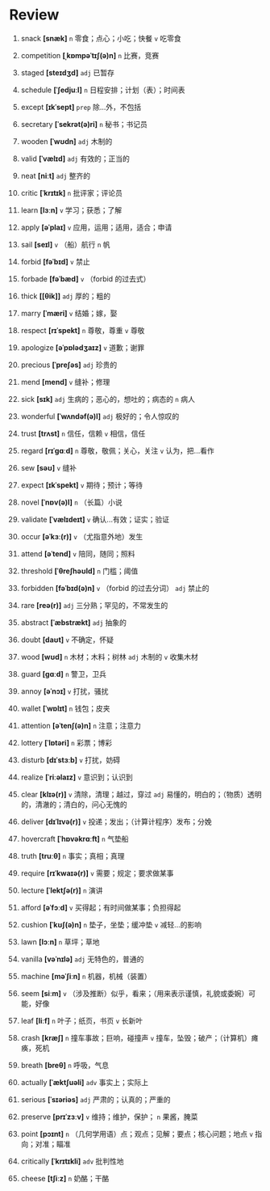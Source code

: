 # Review
1. snack **[snæk]** `n` 零食；点心；小吃；快餐 `v` 吃零食

2. competition **[ˌkɒmpəˈtɪʃ(ə)n]** `n` 比赛，竞赛

3. staged **[steɪdʒd]** `adj` 已暂存

4. schedule **[ˈʃedjuːl]** `n` 日程安排；计划（表）；时间表

5. except **[ɪkˈsept]** `prep` 除...外，不包括

6. secretary **[ˈsekrət(ə)ri]** `n` 秘书；书记员

7. wooden **[ˈwʊdn]** `adj` 木制的

8. valid **[ˈvælɪd]** `adj` 有效的；正当的

9. neat **[niːt]** `adj` 整齐的

10. critic **[ˈkrɪtɪk]** `n` 批评家；评论员

11. learn **[lɜːn]** `v` 学习；获悉；了解

12. apply **[əˈplaɪ]** `v` 应用，运用；适用，适合；申请

13. sail **[seɪl]** `v` （船）航行 `n` 帆

14. forbid **[fəˈbɪd]** `v` 禁止

15. forbade **[fəˈbæd]** `v` （forbid 的过去式）

16. thick **[[θik]]** `adj` 厚的；粗的

17. marry **[ˈmæri]** `v` 结婚；嫁，娶

18. respect **[rɪˈspekt]** `n` 尊敬，尊重 `v` 尊敬

19. apologize **[əˈpɒlədʒaɪz]** `v` 道歉；谢罪

20. precious **[ˈpreʃəs]** `adj` 珍贵的

21. mend **[mend]** `v` 缝补；修理

22. sick **[sɪk]** `adj` 生病的；恶心的，想吐的；病态的 `n` 病人

23. wonderful **[ˈwʌndəf(ə)l]** `adj` 极好的；令人惊叹的

24. trust **[trʌst]** `n` 信任，信赖 `v` 相信，信任

25. regard **[rɪˈɡɑːd]** `n` 尊敬，敬佩；关心，关注 `v` 认为，把...看作

26. sew **[səʊ]** `v` 缝补

27. expect **[ɪkˈspekt]** `v` 期待；预计；等待

28. novel **[ˈnɒv(ə)l]** `n` （长篇）小说

29. validate **[ˈvælɪdeɪt]** `v` 确认...有效；证实；验证

30. occur **[əˈkɜː(r)]** `v` （尤指意外地）发生

31. attend **[əˈtend]** `v` 陪同，随同；照料

32. threshold **[ˈθreʃhəʊld]** `n` 门槛；阈值

33. forbidden **[fəˈbɪd(ə)n]** `v` （forbid 的过去分词） `adj` 禁止的

34. rare **[reə(r)]** `adj` 三分熟；罕见的，不常发生的

35. abstract **[ˈæbstrækt]** `adj` 抽象的

36. doubt **[daʊt]** `v` 不确定，怀疑

37. wood **[wʊd]** `n` 木材；木料；树林 `adj` 木制的 `v` 收集木材

38. guard **[ɡɑːd]** `n` 警卫，卫兵

39. annoy **[əˈnɔɪ]** `v` 打扰，骚扰

40. wallet **[ˈwɒlɪt]** `n` 钱包；皮夹

41. attention **[əˈtenʃ(ə)n]** `n` 注意；注意力

42. lottery **[ˈlɒtəri]** `n` 彩票；博彩

43. disturb **[dɪˈstɜːb]** `v` 打扰，妨碍

44. realize **[ˈriːəlaɪz]** `v` 意识到；认识到

45. clear **[klɪə(r)]** `v` 清除，清理；越过，穿过 `adj` 易懂的，明白的；（物质）透明的，清澈的；清白的，问心无愧的

46. deliver **[dɪˈlɪvə(r)]** `v` 投递；发出；（计算计程序）发布；分娩

47. hovercraft **[ˈhɒvəkrɑːft]** `n` 气垫船

48. truth **[truːθ]** `n` 事实；真相；真理

49. require **[rɪˈkwaɪə(r)]** `v` 需要；规定；要求做某事

50. lecture **[ˈlektʃə(r)]** `n` 演讲

51. afford **[əˈfɔːd]** `v` 买得起；有时间做某事；负担得起

52. cushion **[ˈkʊʃ(ə)n]** `n` 垫子，坐垫；缓冲垫 `v` 减轻...的影响

53. lawn **[lɔːn]** `n` 草坪；草地

54. vanilla **[vəˈnɪlə]** `adj` 无特色的，普通的

55. machine **[məˈʃiːn]** `n` 机器，机械（装置）

56. seem **[siːm]** `v` （涉及推断）似乎，看来；（用来表示谨慎，礼貌或委婉）可能，好像

57. leaf **[liːf]** `n` 叶子；纸页，书页 `v` 长新叶

58. crash **[kræʃ]** `n` 撞车事故；巨响，碰撞声 `v` 撞车，坠毁；破产；（计算机）瘫痪，死机

59. breath **[breθ]** `n` 呼吸，气息

60. actually **[ˈæktʃuəli]** `adv` 事实上；实际上

61. serious **[ˈsɪəriəs]** `adj` 严肃的；认真的；严重的

62. preserve **[prɪˈzɜːv]** `v` 维持；维护，保护； `n` 果酱，腌菜

63. point **[pɔɪnt]** `n` （几何学用语）点；观点；见解；要点；核心问题；地点 `v` 指向；对准；瞄准

64. critically **[ˈkrɪtɪkli]** `adv` 批判性地

65. cheese **[tʃiːz]** `n` 奶酪；干酪

